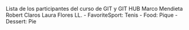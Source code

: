 Lista de los participantes del curso de GIT y GIT HUB
Marco Mendieta
Robert Claros 
Laura Flores LL. - FavoriteSport: Tenis - Food: Pique - Dessert: Pie



